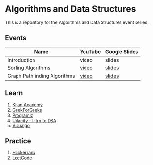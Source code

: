 # Algorithms and Data Structures
This is a repository for the Algorithms and Data Structures event series.

## Events
| Name | YouTube | Google Slides |
| ---- | ------- | ------------- |
| Introduction | [video](https://www.youtube.com/watch?v=6Ir_TriN4Fk&t=11s) | [slides](https://drive.google.com/file/d/1EMMwJ22SZjWuoifm3UF4Snndam8N-Rnj/view?usp=sharing) |
| Sorting Algorithms | [video](https://www.youtube.com/watch?v=PWLM4UTtHCY) | [slides](https://drive.google.com/file/d/1PSmoMbwUjrxvdzybEQk5j29yzoGQj-w4/view?usp=sharing) |
| Graph Pathfinding Algorithms | [video](https://www.youtube.com/watch?v=psabUjV-L2k) | [slides](https://drive.google.com/file/d/1PSmoMbwUjrxvdzybEQk5j29yzoGQj-w4/view?usp=sharing) |

## Learn
1. [Khan Academy](https://www.khanacademy.org/computing/computer-science/algorithms)
2. [GeekForGeeks](https://www.geeksforgeeks.org/fundamentals-of-algorithms/?ref=shm)
3. [Programiz](https://www.programiz.com/dsa)
4. [Udacity - Intro to DSA](https://www.udacity.com/course/data-structures-and-algorithms-in-python--ud513)
5. [Visualgo](https://visualgo.net/en)

## Practice
1. [Hackerrank](https://www.hackerrank.com/)
2. [LeetCode](https://leetcode.com/)
